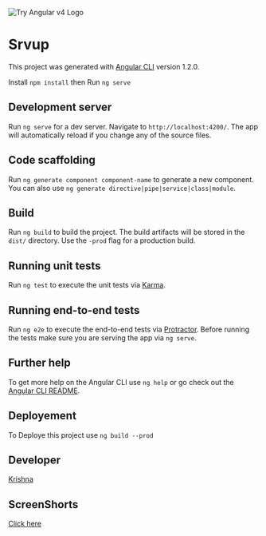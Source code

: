 ![Try Angular v4 Logo](https://www.valuecoders.com/blog/wp-content/uploads/2017/03/angular-4-release.jpg)

# Srvup

This project was generated with [Angular CLI](https://github.com/angular/angular-cli) version 1.2.0.

Install `npm install` then Run `ng serve`

## Development server

Run `ng serve` for a dev server. Navigate to `http://localhost:4200/`. The app will automatically reload if you change any of the source files.

## Code scaffolding

Run `ng generate component component-name` to generate a new component. You can also use `ng generate directive|pipe|service|class|module`.

## Build

Run `ng build` to build the project. The build artifacts will be stored in the `dist/` directory. Use the `-prod` flag for a production build.

## Running unit tests

Run `ng test` to execute the unit tests via [Karma](https://karma-runner.github.io).

## Running end-to-end tests

Run `ng e2e` to execute the end-to-end tests via [Protractor](http://www.protractortest.org/).
Before running the tests make sure you are serving the app via `ng serve`.

## Further help

To get more help on the Angular CLI use `ng help` or go check out the [Angular CLI README](https://github.com/angular/angular-cli/blob/master/README.md).

## Deployement 

To Deploye this project use `ng build --prod` 

## Developer

[Krishna](https://github.com/krishnaUIDev)

## ScreenShorts

[Click here](https://github.com/krishnaUIDev/Youtube/tree/master/src/Screenshorts)
